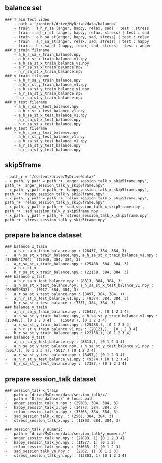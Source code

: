 ## balance set
	### Train Test video
		- path = '/content/drive/MyDrive/data/balance/'
		- train : a_h_r_sa (anger, happy, relax, sad) | test : stress
		- train : a_h_r_st (anger, happy, relax, stress) | test : sad
		- train : a_h_sa_st(anger, happy, sad, stress) | test : relax
		- train : a_r_sa_st(anger, relax, sad, stress) | test : happy
		- train : h_r_sa_st (happy, relax, sad, stress) | test : anger
	### x_train filename 
		- a_h_r_sa_x_train_balance.npy
		- a_h_r_st_x_train_balance_v1.npy
		- a_h_sa_st_x_train_balance_v1.npy
		- a_r_sa_st_x_train_balance.npy
		- h_r_sa_st_x_train_balance.npy	
	### y_train filename 
		- a_h_r_sa_y_train_balance.npy
		- a_h_r_st_y_train_balance_v1.npy
		- a_h_sa_st_y_train_balance_v1.npy
		- a_r_sa_st_y_train_balance.npy
		- h_r_sa_st_y_train_balance.npy
	### x_test filename 
		- a_h_r_sa_x_test_balance.npy
		- a_h_r_st_x_test_balance_v1.npy
		- a_h_sa_st_x_test_balance_v1.npy
		- a_r_sa_st_x_test_balance.npy
		- h_r_sa_st_x_test_balance.npy
	### y_test filename 
		- a_h_r_sa_y_test_balance.npy
		- a_h_r_st_y_test_balance_v1.npy
		- a_h_sa_st_y_test_balance_v1.npy
		- a_r_sa_st_y_test_balance.npy
		- h_r_sa_st_y_test_balance.npy
	
## skip5frame
	- path_r = '/content/drive/MyDrive/data/'
	- x_path, y_path = path_r+ 'anger_session_talk_x_skip5frame.npy', path_r+ 'anger_session_talk_y_skip5frame.npy'
	- x_path, y_path = path_r+ 'happy_session_talk_x_skip5frame.npy', path_r+ 'happy_session_talk_y_skip5frame.npy'
	- x_path, y_path = path_r+ 'relax_session_talk_x_skip5frame.npy', path_r+ 'relax_session_talk_y_skip5frame.npy'
	- x_path, y_path = path_r+ 'sad_session_talk_x_skip5frame.npy', path_r+ 'sad_session_talk_y_skip5frame.npy'
	- x_path, y_path = path_r+ 'stress_session_talk_x_skip5frame.npy', path_r+ 'stress_session_talk_y_skip5frame.npy'
	
## prepare balance dataset
	### balance x_train
	-	a_h_r_sa_x_train_balance.npy : (26437, 384, 384, 3)
	-	a_h_sa_st_x_train_balance.npy, a_h_sa_st_x_train_balance_v1.npy : (1809641704), (15048, 384, 384, 3)
	-	a_r_sa_st_x_train_balance.npy : (25488, 384, 384, 3)
	-	a_h_r_st_x
	-	h_r_sa_st_x_train_balance.npy : (22158, 384, 384, 3)
	### balance x_test
	-	a_h_r_sa_x_test_balance.npy : (8813, 384, 384, 3)
	-	a_h_sa_st_x_test_balance.npy, a_h_sa_st_x_test_balance_v1.npy : (969099832) , (5017, 384, 384, 3)
	-	a_r_sa_st_x_test_balance.npy : (8497, 384, 384, 3)
	-	a_h_r_st_x_test_balance_v1.npy : (9374, 384, 384, 3)
	-	h_r_sa_st_x_test_balance : (7387, 384, 384, 3)
	### balance y_train
	-	a_h_r_sa_y_train_balance.npy : (26437,), [0 1 2 3 4]
	-	a_h_sa_st_y_train_balance.npy, a_h_sa_st_y_train_balance_v1.npy : (15048,), [0 1 2 3 4] ,  (15048,), [0 1 2 3 4]
	-	a_r_sa_st_y_train_balance.npy : (25488,), [0 1 2 3 4]
	-	a_h_r_st_y_train_balance_v1.npy : (28121,),  [0 1 2 3 4]
	-	h_r_sa_st_y_train_balance.npy : (22158,), [0 1 2 3 4]
	### balance y_test
	-	a_h_r_sa_y_test_balance.npy : (8813,), [0 1 2 3 4]
	-	a_h_sa_st_y_test_balance.npy, a_h_sa_st_y_test_balance_v1.npy : (5017,), [0 1 2 3 4], (5017,) [0 1 2 3 4]
	-	a_r_sa_st_y_test_balance.npy : (8497,) [0 1 2 3 4]
	-	a_h_r_st_y_test_balance_v1.npy : (9374,) [0 1 2 3 4]
	-	h_r_sa_st_y_test_balance.npy :  (7387,) [0 1 2 3 4]
 
## prepare session_talk dataset
	### session_talk x_train
	-	path = 'drive/MyDrive/data/session_talk/x/'
	-	path = 'D:/mu_dataset/' # local path
	-	anger_session_talk_x.npy : (29083, 384, 384, 3)
	-	happy_session_talk_x.npy : (14877, 384, 384, 3)
	-	relax_session_talk_x.npy : (33665, 384, 384, 3)
	-	sad_session_talk_x.npy  : (2562, 384, 384, 3)
	-	stress_session_talk_x.npy : (13803, 384, 384, 3)
	
	### session_talk y_numeric
	-	path = 'drive/MyDrive/data/session_talk/y_numeric/'
	-	anger_session_talk_yn.npy : (29083, 1) [0 1 2 3 4]
	-	happy_session_talk_yn.npy : (14877, 1) [0 1 2]
	-	relax_session_talk_yn.npy : (33665, 1) [0 1 2 3]
	-	sad_session_talk_yn.npy : 	(2562, 1) [0 1 2 3]
	-	stress_session_talk_yn.npy : (13803, 1) [0 1 2 3 4]